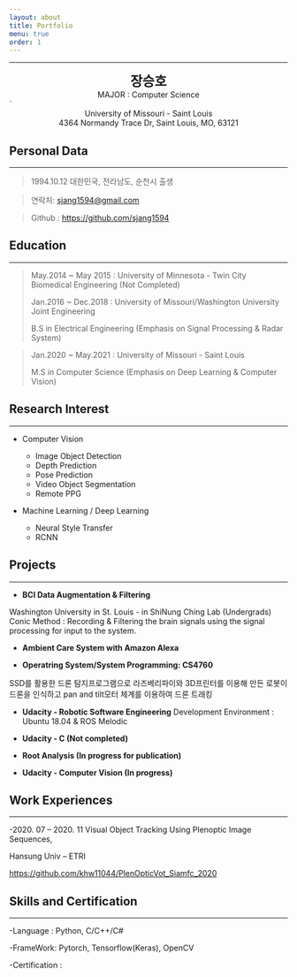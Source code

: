 ```yaml
---
layout: about
title: Portfolio
menu: true
order: 1
---
```


* * *
<center>
<span style=
"font-size:170%;
font-weight:bold">
장승호
</span>
</center>

<center>MAJOR : Computer Science</center>`

<center>University of Missouri - Saint Louis</center>

<center>4364 Normandy Trace Dr, Saint Louis, MO, 63121</center>

## Personal Data
---
> 1994.10.12 대한민국, 전라남도, 순천시 출생

> 연락처: sjang1594@gmail.com

> Github : <a href="https://github.com/sjang1594">https://github.com/sjang1594</a>


## Education
---
> May.2014 ~ May 2015 : University of Minnesota - Twin City
> Biomedical Engineering (Not Completed)
>
> Jan.2016 ~ Dec.2018 : University of Missouri/Washington University Joint Engineering
>
> B.S in Electrical Engineering (Emphasis on Signal Processing & Radar System)

> Jan.2020 ~ May.2021 : University of Missouri - Saint Louis 
>
> M.S in Computer Science (Emphasis on Deep Learning & Computer Vision)


## Research Interest
---

* Computer Vision
    + Image Object Detection
    + Depth Prediction
    + Pose Prediction
    + Video Object Segmentation
    + Remote PPG

* Machine Learning / Deep Learning
    + Neural Style Transfer
    + RCNN

## Projects
---

* **BCI Data Augmentation & Filtering**

Washington University in St. Louis - in ShiNung Ching Lab (Undergrads)
Conic Method : Recording & Filtering the brain signals using the signal processing for input to the system. 

* **Ambient Care System with Amazon Alexa**


* **Operatring System/System Programming: CS4760**

SSD를 활용한 드론 탐지프로그램으로 라즈베리파이와 3D프린터를 이용해 만든 로봇이 드론을 인식하고 pan and tilt모터 체계를 이용하여 드론 트래킹

* **Udacity - Robotic Software Engineering**
Development Environment : Ubuntu 18.04 & ROS Melodic

* **Udacity - C (Not completed)**
 
* **Root Analysis (In progress for publication)**

* **Udacity - Computer Vision (In progress)**

## Work Experiences
---
-2020. 07 – 2020. 11 Visual Object Tracking Using Plenoptic Image Sequences, 

Hansung Univ – ETRI

<a herf="https://github.com/khw11044/PlenOpticVot_Siamfc_2020">https://github.com/khw11044/PlenOpticVot_Siamfc_2020</a>


## Skills and Certification
---
-Language : Python, C/C++/C# 

-FrameWork: Pytorch, Tensorflow(Keras), OpenCV 

-Certification : 



